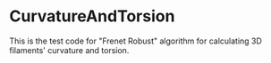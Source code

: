 # CurvatureAndTorsion
This is the test code for "Frenet Robust" algorithm for calculating 3D filaments' curvature and torsion.
